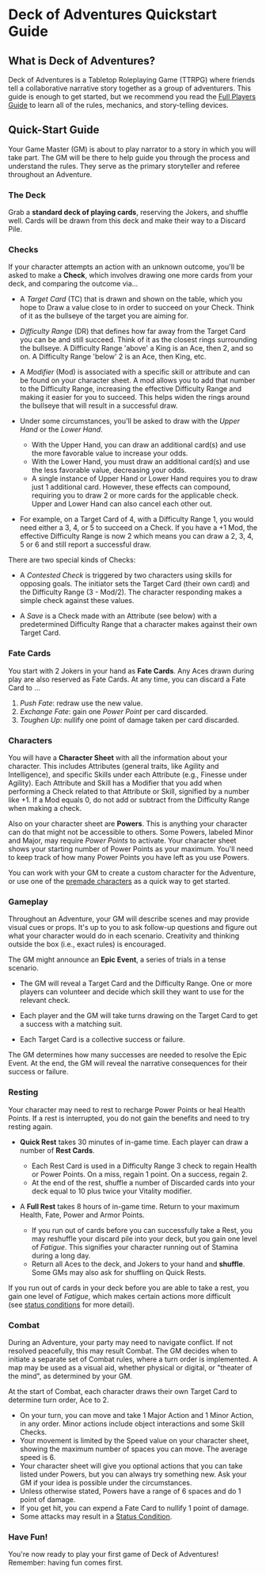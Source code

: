 # Deck of Adventures Quickstart Guide

## What is Deck of Adventures?

Deck of Adventures is a Tabletop Roleplaying Game (TTRPG) where friends tell a
collaborative narrative story together as a group of adventurers. This guide is enough
to get started, but we recommend you read the [Full Players Guide](./01_PlayerGuideFull.md)
to learn all of the rules, mechanics, and story-telling devices.

## Quick-Start Guide

Your Game Master (GM) is about to play narrator to a story in which you will take part.
The GM will be there to help guide you through the process and understand the rules.
They serve as the primary storyteller and referee throughout an Adventure.

### The Deck

Grab a **standard deck of playing cards**, reserving the Jokers, and shuffle well. Cards
will be drawn from this deck and make their way to a Discard Pile.

### Checks

If your character attempts an action with an unknown outcome, you'll be asked to make a
**Check**, which involves drawing one more cards from your deck, and comparing the
outcome via...

- A *Target Card* (TC) that is drawn and shown on the table, which you hope to Draw a
  value close to in order to succeed on your Check. Think of it as the bullseye of the
  target you are aiming for.

- *Difficulty Range* (DR) that defines how far away from the Target Card you can be and
  still succeed. Think of it as the closest rings surrounding the bullseye. A Difficulty
  Range 'above' a King is an Ace, then 2, and so on. A Difficulty Range 'below' 2 is an
  Ace, then King, etc.

- A *Modifier* (Mod) is associated with a specific skill or attribute and can be found
  on your character sheet. A mod allows you to add that number to the Difficulty Range,
  increasing the effective Difficulty Range and making it easier for you to succeed.
  This helps widen the rings around the bullseye that will result in a successful draw.

- Under some circumstances, you'll be asked to draw with the *Upper Hand* or the *Lower
  Hand*.
    - With the Upper Hand, you can draw an additional card(s) and use the more favorable
     value to increase your odds.
    - With the Lower Hand, you must draw an additional card(s) and use the less
     favorable value, decreasing your odds.
    - A single instance of Upper Hand or Lower Hand requires you to draw just 1
     additional card. However, these effects can compound, requiring you to draw 2 or
     more cards for the applicable check. Upper and Lower Hand can also cancel each
     other out.

- For example, on a Target Card of 4, with a Difficulty Range 1, you would need either a
  3, 4, or 5 to succeed on a Check. If you have a +1 Mod, the effective Difficulty Range
  is now 2 which means you can draw a 2, 3, 4, 5 or 6 and still report a successful
  draw.

There are two special kinds of Checks:

- A *Contested Check* is triggered by two characters using skills for opposing goals.
  The initiator sets the Target Card (their own card) and the Difficulty Range (3 -
  Mod/2). The character responding makes a simple check against these values.

- A *Save* is a Check made with an Attribute (see below) with a predetermined Difficulty
  Range that a character makes against their own Target Card.

### Fate Cards

You start with 2 Jokers in your hand as **Fate Cards**. Any Aces drawn during play are
also reserved as Fate Cards. At any time, you can discard a Fate Card to ...

  1. *Push Fate*: redraw use the new value.
  2. *Exchange Fate*: gain one *Power Point* per card discarded.
  3. *Toughen Up*: nullify one point of damage taken per card discarded.

### Characters

You will have a **Character Sheet** with all the information about your character. This
includes Attributes (general traits, like Agility and Intelligence), and specific Skills
under each Attribute (e.g., Finesse under Agility). Each Attribute and Skill has a
Modifier that you add when performing a Check related to that Attribute or Skill,
signified by a number like +1. If a Mod equals 0, do not add or subtract from the
Difficulty Range when making a check.

Also on your character sheet are **Powers**. This is anything your character can do that
might not be accessible to others. Some Powers, labeled Minor and Major, may require
*Power Points* to activate. Your character sheet shows your starting number of Power
Points as your maximum. You'll need to keep track of how many Power Points you have left
as you use Powers.

You can work with your GM to create a custom character for the Adventure, or use one of
the [premade characters](./PremadeCharacters/) as a quick way to get started.

### Gameplay

Throughout an Adventure, your GM will describe scenes and may provide visual cues or
props. It's up to you to ask follow-up questions and figure out what your character
would do in each scenario. Creativity and thinking outside the box (i.e., exact rules)
is encouraged.

The GM might announce an **Epic Event**, a series of trials in a tense scenario.

- The GM will reveal a Target Card and the Difficulty Range. One or more players can
  volunteer and decide which skill they want to use for the relevant check.

- Each player and the GM will take turns drawing on the Target Card to get a success
  with a matching suit.

- Each Target Card is a collective success or failure.

The GM determines how many successes are needed to resolve the Epic Event. At the end,
the GM will reveal the narrative consequences for their success or failure.

### Resting

Your character may need to rest to recharge Power Points or heal Health Points. If a
rest is interrupted, you do not gain the benefits and need to try resting again.

- **Quick Rest** takes 30 minutes of in-game time. Each player can draw a number of
  **Rest Cards**.
    - Each Rest Card is used in a Difficulty Range 3 check to regain Health or Power
      Points. On a miss, regain 1 point. On a success, regain 2.
    - At the end of the rest, shuffle a number of Discarded cards into your deck equal
      to 10 plus twice your Vitality modifier.

- A **Full Rest** takes 8 hours of in-game time. Return to your maximum Health, Fate,
  Power and Armor Points.
    - If you run out of cards before you can successfully take a Rest, you may reshuffle
     your discard pile into your deck, but you gain one level of *Fatigue*. This
     signifies your character running out of Stamina during a long day.
    - Return all Aces to the deck, and Jokers to your hand and **shuffle**. Some GMs may
    also ask for shuffling on Quick Rests.

If you run out of cards in your deck before you are able to take a rest, you gain one
level of *Fatigue*, which makes certain actions more difficult  
(see [status conditions](./01_PlayerGuideFull.md/#status-conditions) for more detail).

### Combat

During an Adventure, your party may need to navigate conflict. If not resolved
peacefully, this may result Combat. The GM decides when to initiate a separate set of
Combat rules, where a turn order is implemented. A map may be used as a visual aid,
whether physical or digital, or "theater of the mind", as determined by your GM.

At the start of Combat, each character draws their own Target Card to determine turn
order, Ace to 2.

- On your turn, you can move and take 1 Major Action and 1 Minor Action, in any order.
  Minor actions include object interactions and some Skill Checks.
- Your movement is limited by the Speed value on your character sheet, showing the
  maximum number of spaces you can move. The average speed is 6.
- Your character sheet will give you optional actions that you can take listed under
  Powers, but you can always try something new. Ask your GM if your idea is possible
  under the circumstances.
- Unless otherwise stated, Powers have a range of 6 spaces and do 1 point of damage.
- If you get hit, you can expend a Fate Card to nullify 1 point of damage.
- Some attacks may result in a [Status Condition](./01_PlayerGuideFull.md/#status-conditions).

### Have Fun!

You're now ready to play your first game of Deck of Adventures! Remember: having fun
comes first.
